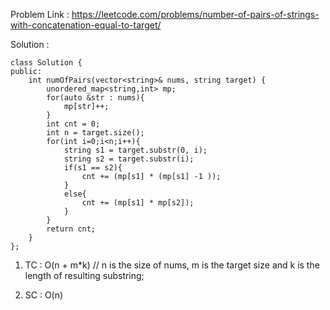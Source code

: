 Problem Link : https://leetcode.com/problems/number-of-pairs-of-strings-with-concatenation-equal-to-target/

Solution : 

```
class Solution {
public:
    int numOfPairs(vector<string>& nums, string target) {
        unordered_map<string,int> mp;
        for(auto &str : nums){
            mp[str]++;
        }
        int cnt = 0;
        int n = target.size();
        for(int i=0;i<n;i++){
            string s1 = target.substr(0, i);
            string s2 = target.substr(i);
            if(s1 == s2){
                cnt += (mp[s1] * (mp[s1] -1 ));
            }
            else{
                cnt += (mp[s1] * mp[s2]);
            }
        }
        return cnt;
    }
};
```

1) TC : O(n + m*k)    // n is the size of nums, m is the target size and k is the length of resulting substring;

2) SC : O(n)